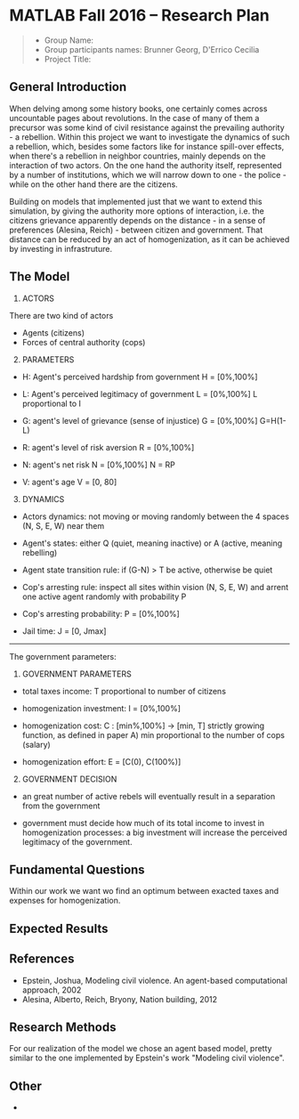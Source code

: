 # MATLAB Fall 2016 – Research Plan

> * Group Name: 
> * Group participants names: Brunner Georg, D'Errico Cecilia
> * Project Title: 

## General Introduction

When delving among some history books, one certainly comes across uncountable pages about revolutions. In the case of many of them a precursor was some kind of civil resistance against the prevailing authority - a rebellion. Within this project we want to investigate the dynamics of such a rebellion, which, besides some factors like for instance spill-over effects, when there's a rebellion in neighbor countries, mainly depends on the interaction of two actors. On the one hand the authority itself, represented by a number of institutions, which we will narrow down to one - the police - while on the other hand there are the citizens.

Building on models that implemented just that we want to extend this simulation, by giving the authority more options of interaction, i.e. the citizens grievance apparently depends on the distance - in a sense of preferences (Alesina, Reich) - between citizen and government. That distance can be reduced by an act of homogenization, as it can be achieved by investing in infrastruture.

## The Model

1. ACTORS

There are two kind of actors
- Agents (citizens)
- Forces of central authority (cops)

2. PARAMETERS

- H: Agent's perceived hardship from government
H = [0%,100%]

- L: Agent's perceived legitimacy of government
L = [0%,100%]
	L proportional to I

- G:	agent's level of grievance (sense of injustice)
	G = [0%,100%]
	G=H(1-L)

- R:	agent's level of risk aversion
	R = [0%,100%]

- N:	agent's net risk
	N = [0%,100%]
	N = RP

- V:	agent's age
	V = [0, 80]

3. DYNAMICS

- Actors dynamics:		not moving or moving randomly between the 4 spaces 
				(N, S, E, W) near them

- Agent's states:		either Q (quiet, meaning inactive)
				or A (active, meaning rebelling)

- Agent state transition rule:	if (G-N) > T be active, otherwise be quiet

- Cop's arresting rule:		inspect all sites within vision (N, S, E, W)
				and arrent one active agent randomly with 
				probability P

- Cop's arresting probability:	P = [0%,100%]

- Jail time:			J = [0, Jmax]

_______________________________________________________________
The government parameters:

1. GOVERNMENT PARAMETERS

- total taxes income: 		T proportional to number of citizens

- homogenization investment:	I = [0%,100%]

- homogenization cost:		C : [min%,100%] -> [min, T]
				strictly growing function, as defined in paper A)
				min proportional to the number of cops (salary)

- homogenization effort:	E = [C(0), C(100%)]

2. GOVERNMENT DECISION

- an great number of active rebels will eventually result in a separation from the
  government

- government must decide how much of its total income to invest in homogenization 
  processes: a big investment will increase the perceived legitimacy of the government.



## Fundamental Questions

Within our work we want wo find an optimum between exacted taxes and expenses for homogenization.

## Expected Results

## References 

- Epstein, Joshua, Modeling civil violence. An agent-based computational approach, 2002
- Alesina, Alberto, Reich, Bryony, Nation building, 2012

## Research Methods

For our realization of the model we chose an agent based model, pretty similar to the one implemented by Epstein's work "Modeling civil violence".

## Other

-

